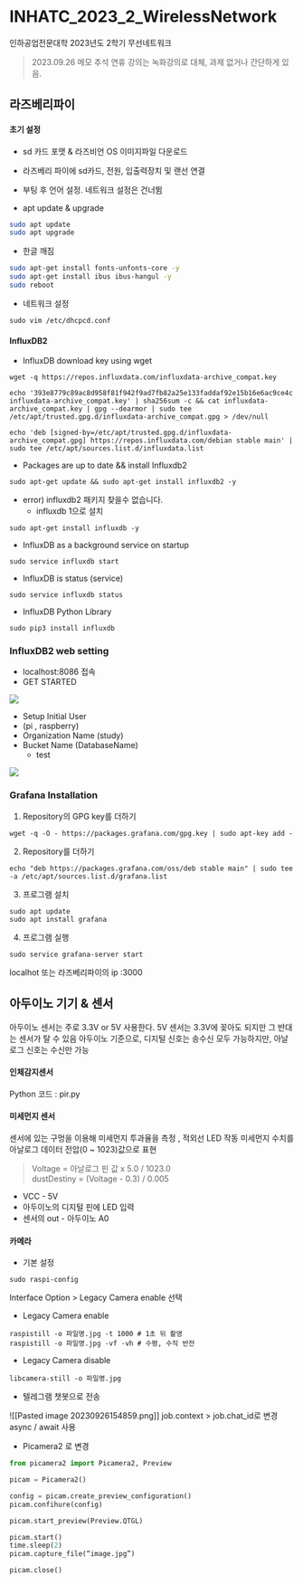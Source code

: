 # INHATC_2023_2_WirelessNetwork

인하공업전문대학 2023년도 2학기 무선네트워크

> 2023.09.26 메모
> 추석 연휴 강의는 녹화강의로 대체, 과제 없거나 간단하게 있음.


## 라즈베리파이

#### 초기 설정

- sd 카드 포맷 & 라즈비언 OS 이미지파일 다운로드

- 라즈베리 파이에 sd카드, 전원, 입출력장치 및 랜선 연결

- 부팅 후 언어 설정. 네트워크 설정은 건너뜀  

- apt update & upgrade

```bash
sudo apt update
sudo apt upgrade
```

* 한글 깨짐

```bash
sudo apt-get install fonts-unfonts-core -y
sudo apt-get install ibus ibus-hangul -y
sudo reboot
```

- 네트워크 설정
```Shell
sudo vim /etc/dhcpcd.conf
```

#### InfluxDB2 

- InfluxDB download key using wget

```
wget -q https://repos.influxdata.com/influxdata-archive_compat.key

echo '393e8779c89ac8d958f81f942f9ad7fb82a25e133faddaf92e15b16e6ac9ce4c influxdata-archive_compat.key' | sha256sum -c && cat influxdata-archive_compat.key | gpg --dearmor | sudo tee /etc/apt/trusted.gpg.d/influxdata-archive_compat.gpg > /dev/null

echo 'deb [signed-by=/etc/apt/trusted.gpg.d/influxdata-archive_compat.gpg] https://repos.influxdata.com/debian stable main' | sudo tee /etc/apt/sources.list.d/influxdata.list
```

- Packages are up to date && install Influxdb2

```
sudo apt-get update && sudo apt-get install influxdb2 -y
```

- error) influxdb2 패키지 찾을수 없습니다.
    - influxdb 1으로 설치

```
sudo apt-get install influxdb -y
```

- InfluxDB as a background service on startup

```
sudo service influxdb start
```

- InfluxDB is status (service)

```
sudo service influxdb status
```

- InfluxDB Python Library

```Shell
sudo pip3 install influxdb
```
### InfluxDB2 web setting

- localhost:8086 접속
- GET STARTED

[![](https://raw.githubusercontent.com/sonnonet/2023_inhatc/main/capture/influxdb_1.png)](https://github.com/sonnonet/2023_inhatc/blob/main/capture/influxdb_1.png)

- Setup Initial User
- (pi , raspberry)
- Organization Name (study)
- Bucket Name (DatabaseName)
    - test

[![](https://raw.githubusercontent.com/sonnonet/2023_inhatc/main/capture/influxdb_2.png)](https://github.com/sonnonet/2023_inhatc/blob/main/capture/influxdb_2.png)

### Grafana Installation

1. Repository의 GPG key를 더하기

```
wget -q -O - https://packages.grafana.com/gpg.key | sudo apt-key add -
```

2. Repository를 더하기

```
echo "deb https://packages.grafana.com/oss/deb stable main" | sudo tee -a /etc/apt/sources.list.d/grafana.list
```

3. 프로그램 설치

```
sudo apt update
sudo apt install grafana
```

4. 프로그램 실행

```
sudo service grafana-server start
```

localhot 또는 라즈베리파이의 ip :3000

## 아두이노 기기 & 센서

아두이노 센서는 주로 3.3V or 5V 사용한다. 5V 센서는 3.3V에 꽂아도 되지만 그 반대는 센서가 탈 수 있음
아두이노 기준으로, 디지털 신호는 송수신 모두 가능하지만, 아날로그 신호는 수신만 가능

#### 인체감지센서 

Python 코드 :  pir.py

#### 미세먼지 센서 

센서에 있는 구멍을 이용해 미세먼지 투과율을 측정 , 적외선 LED 작동
미세먼지 수치를 아날로그 데이터 전압(0 ~ 1023)값으로 표현

> Voltage = 아날로그 핀 값 x 5.0 / 1023.0  
> dustDestiny = (Voltage - 0.3) / 0.005

- VCC - 5V
- 아두이노의 디지털 핀에  LED 입력
- 센서의 out - 아두이노 A0

#### 카메라

- 기본 설정
```Shell
sudo raspi-config
```

Interface Option > Legacy Camera enable 선택

- Legacy Camera enable

```Shell
raspistill -o 파일명.jpg -t 1000 # 1초 뒤 촬영
raspistill -o 파일명.jpg -vf -vh # 수평, 수직 반전 
```

- Legacy Camera disable

```Shell
libcamera-still -o 파일명.jpg
```



- 텔레그램 챗봇으로 전송

![[Pasted image 20230926154859.png]]
job.context > job.chat_id로 변경
async / await 사용

- Picamera2 로 변경

```Python
from picamera2 import Picamera2, Preview

picam = Picamera2()

config = picam.create_preview_configuration()
picam.confihure(config)

picam.start_preview(Preview.QTGL)

picam.start()
time.sleep(2)
picam.capture_file(“image.jpg”)

picam.close()

```






